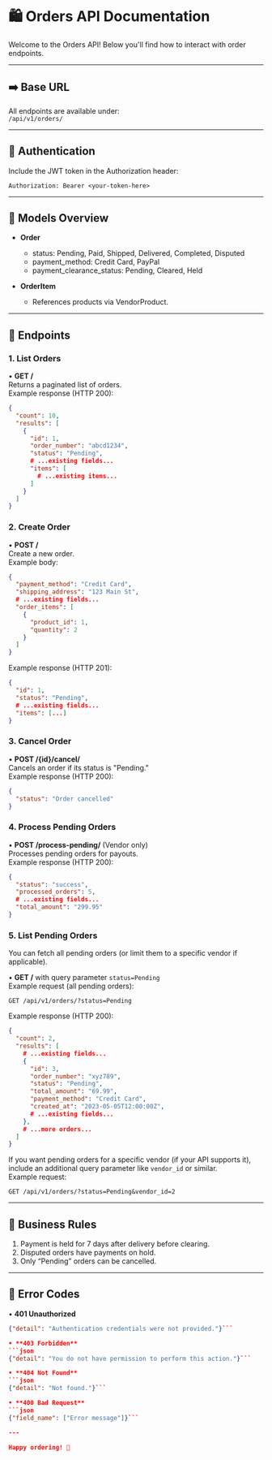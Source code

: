 # 🛍️ Orders API Documentation

Welcome to the Orders API! Below you'll find how to interact with order endpoints.

---

## ➡️ Base URL

All endpoints are available under:  
`/api/v1/orders/`

---

## 🔐 Authentication

Include the JWT token in the Authorization header:

```
Authorization: Bearer <your-token-here>
```

---

## 🔎 Models Overview

- **Order**

  - status: Pending, Paid, Shipped, Delivered, Completed, Disputed
  - payment_method: Credit Card, PayPal
  - payment_clearance_status: Pending, Cleared, Held

- **OrderItem**
  - References products via VendorProduct.

---

## 🚀 Endpoints

### 1. List Orders

• **GET /**  
Returns a paginated list of orders.  
Example response (HTTP 200):

```json
{
  "count": 10,
  "results": [
    {
      "id": 1,
      "order_number": "abcd1234",
      "status": "Pending",
      # ...existing fields...
      "items": [
        # ...existing items...
      ]
    }
  ]
}
```

### 2. Create Order

• **POST /**  
Create a new order.  
Example body:

```json
{
  "payment_method": "Credit Card",
  "shipping_address": "123 Main St",
  # ...existing fields...
  "order_items": [
    {
      "product_id": 1,
      "quantity": 2
    }
  ]
}
```

Example response (HTTP 201):

```json
{
  "id": 1,
  "status": "Pending",
  # ...existing fields...
  "items": [...]
}
```

### 3. Cancel Order

• **POST /{id}/cancel/**  
Cancels an order if its status is "Pending."  
Example response (HTTP 200):

```json
{
  "status": "Order cancelled"
}
```

### 4. Process Pending Orders

• **POST /process-pending/** (Vendor only)  
Processes pending orders for payouts.  
Example response (HTTP 200):

```json
{
  "status": "success",
  "processed_orders": 5,
  # ...existing fields...
  "total_amount": "299.95"
}
```

### 5. List Pending Orders

You can fetch all pending orders (or limit them to a specific vendor if applicable).

• **GET /** with query parameter `status=Pending`  
Example request (all pending orders):

```
GET /api/v1/orders/?status=Pending
```

Example response (HTTP 200):

```json
{
  "count": 2,
  "results": [
    # ...existing fields...
    {
      "id": 3,
      "order_number": "xyz789",
      "status": "Pending",
      "total_amount": "69.99",
      "payment_method": "Credit Card",
      "created_at": "2023-05-05T12:00:00Z",
      # ...existing fields...
    },
    # ...more orders...
  ]
}
```

If you want pending orders for a specific vendor (if your API supports it), include an additional query parameter like `vendor_id` or similar.  
Example request:

```
GET /api/v1/orders/?status=Pending&vendor_id=2
```

---

## 📜 Business Rules

1. Payment is held for 7 days after delivery before clearing.
2. Disputed orders have payments on hold.
3. Only “Pending” orders can be cancelled.

---

## 🚨 Error Codes

• **401 Unauthorized**

````json
{"detail": "Authentication credentials were not provided."}```

• **403 Forbidden**
```json
{"detail": "You do not have permission to perform this action."}```

• **404 Not Found**
```json
{"detail": "Not found."}```

• **400 Bad Request**
```json
{"field_name": ["Error message"]}```

---

Happy ordering! 🎉
````
